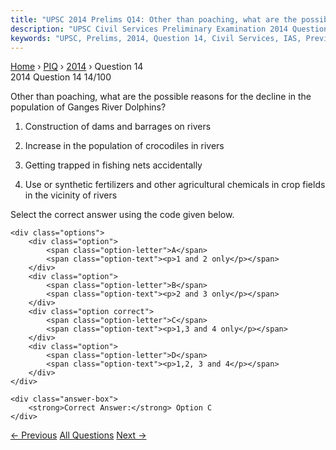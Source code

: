 ```yaml
---
title: "UPSC 2014 Prelims Q14: Other than poaching, what are the possible reasons for the d..."
description: "UPSC Civil Services Preliminary Examination 2014 Question 14 with options and answer"
keywords: "UPSC, Prelims, 2014, Question 14, Civil Services, IAS, Previous Year Questions"
---
```


<nav class="breadcrumb">
    <a href="../../">Home</a>
    <span>›</span>
    <a href="../">PIQ</a>
    <span>›</span>
    <a href="./">2014</a>
    <span>›</span>
    <span>Question 14</span>
</nav>

<div class="question-header">
    <div class="question-meta">
        <span class="year-badge">2014</span>
        <span class="question-number">Question 14</span>
        <span class="progress">14/100</span>
    </div>
    <div class="progress-bar">
        <div class="progress-fill" style="width: 14.0%"></div>
    </div>
</div>

<div class="question-content">
    <div class="question-text">
        <p>Other than poaching, what are the possible reasons for the decline in the population of Ganges River Dolphins?</p>
<ol>
<li>
<p>Construction of dams and barrages on rivers</p>
</li>
<li>
<p>Increase in the population of crocodiles in rivers</p>
</li>
<li>
<p>Getting trapped in fishing nets accidentally</p>
</li>
<li>
<p>Use or synthetic fertilizers and other agricultural chemicals in crop fields in the vicinity of rivers</p>
</li>
</ol>
<p>Select the correct answer using the code given below.</p>
    </div>
    
    <div class="options">
        <div class="option">
            <span class="option-letter">A</span>
            <span class="option-text"><p>1 and 2 only</p></span>
        </div>
        <div class="option">
            <span class="option-letter">B</span>
            <span class="option-text"><p>2 and 3 only</p></span>
        </div>
        <div class="option correct">
            <span class="option-letter">C</span>
            <span class="option-text"><p>1,3 and 4 only</p></span>
        </div>
        <div class="option">
            <span class="option-letter">D</span>
            <span class="option-text"><p>1,2, 3 and 4</p></span>
        </div>
    </div>

    <div class="answer-box">
        <strong>Correct Answer:</strong> Option C
    </div>
</div>

<div class="question-nav">
    <a href="../q013-which-of-the-following-phenomena-might-have-influe/" class="nav-btn prev">← Previous</a>
    <a href="../" class="nav-btn center">All Questions</a>
    <a href="../q015-the-radcliffe-committee-was-appointed-to/" class="nav-btn next">Next →</a>
</div>
